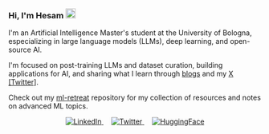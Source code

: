 ### Hi, I'm Hesam <img src="https://media.giphy.com/media/hvRJCLFzcasrR4ia7z/giphy.gif" width="20">

I'm an Artificial Intelligence Master's student at the University of Bologna, especializing in large language models (LLMs), deep learning, and open-source AI.

I'm focused on post-training LLMs and dataset curation, building applications for AI, and sharing what I learn through [blogs](https://huggingface.co/hesamation) and my [X [Twitter]](https://x.com/Hesamation).

Check out my [ml-retreat](https://github.com/hesamsheikh/ml-retreat) repository for my collection of resources and notes on advanced ML topics.


<div align="center">
  <a href="https://www.linkedin.com/in/hesamsheikh/">
    <img src="https://img.shields.io/badge/LinkedIn-0077B5?style=for-the-badge&logo=linkedin&logoColor=white" alt="LinkedIn"/>
  </a>
  &nbsp;&nbsp;&nbsp;
  <a href="https://x.com/Hesamation">
    <img src="https://img.shields.io/badge/Twitter-000000?style=for-the-badge&logo=x&logoColor=white" alt="Twitter"/>
  </a>
  &nbsp;&nbsp;&nbsp;
  <a href="https://huggingface.co/hesamation">
    <img src="https://img.shields.io/badge/🤗_HuggingFace-FFD21E?style=for-the-badge" alt="HuggingFace"/>
  </a>
</div>

